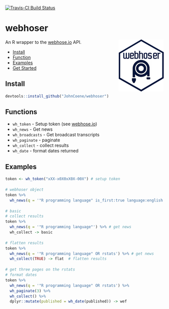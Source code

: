 [![Travis-CI Build Status](https://travis-ci.org/JohnCoene/webhoser.svg?branch=master)](https://travis-ci.org/JohnCoene/webhoser)

# webhoser

<img src = "/man/figures/logo.png" align = "right" />

An R wrapper to the [webhose.io](https://webhose.io/) API.

* [Install](#install)
* [Function](#functions)
* [Examples](#examples)
* [Get Started](http://webhoser.john-coene.com/)

## Install

```r
devtools::install_github("JohnCoene/webhoser")
```

## Functions

* `wh_token` - Setup token (see [webhose.io](https://webhose.io/))
* `wh_news` - Get news
* `wh_broadcasts` - Get broadcast transcripts
* `wh_paginate` - paginate
* `wh_collect` - collect results
* `wh_date` - format dates returned

## Examples

```r
token <- wh_token("xXX-x0X0xX0X-00X") # setup token

# webhoser object
token %>% 
  wh_news(q = '"R programming language" is_first:true language:english site_type:news') -> news

# basic
# collect results
token %>% 
  wh_news(q = '"R programming language"') %>% # get news
  wh_collect -> basic
  
# flatten results
token %>% 
  wh_news(q = '"R programming language" OR rstats') %>% # get news
  wh_collect(TRUE) -> flat  # flatten results

# get three pages on the rstats
# format dates
token %>%  
  wh_news(q = '"R programming language" OR rstats') %>% 
  wh_paginate(3) %>% 
  wh_collect() %>% 
  dplyr::mutate(published = wh_date(published)) -> wef
```